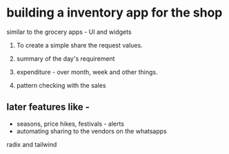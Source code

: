# building a inventory app for the shop 

similar to the grocery apps - UI and widgets

1. To create a simple share the request values.
2. summary of the day's requirement
3. expenditure - over month, week and other things.

4. pattern checking with the sales

## later features like -
  - seasons, price hikes, festivals - alerts
  - automating sharing to the vendors on the whatsapps


radix and tailwind